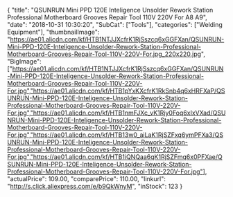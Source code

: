 {
	"title": "QSUNRUN Mini PPD 120E Inteligence Unsolder Rework Station Professional Motherboard Grooves Repair Tool 110V 220V For A8 A9",
	"date": "2018-10-31 10:30:20",
	"SubCat": ["Tools"],
	"categories": ["Welding Equipment"],
	"thumbnailImage": "https://ae01.alicdn.com/kf/HTB1NTJJXcfrK1RjSszcq6xGGFXan/QSUNRUN-Mini-PPD-120E-Inteligence-Unsolder-Rework-Station-Professional-Motherboard-Grooves-Repair-Tool-110V-220V-For.jpg_220x220.jpg",
	"BigImage": ["https://ae01.alicdn.com/kf/HTB1NTJJXcfrK1RjSszcq6xGGFXan/QSUNRUN-Mini-PPD-120E-Inteligence-Unsolder-Rework-Station-Professional-Motherboard-Grooves-Repair-Tool-110V-220V-For.jpg","https://ae01.alicdn.com/kf/HTB1pYxKXcfrK1RkSnb4q6xHRFXaP/QSUNRUN-Mini-PPD-120E-Inteligence-Unsolder-Rework-Station-Professional-Motherboard-Grooves-Repair-Tool-110V-220V-For.jpg","https://ae01.alicdn.com/kf/HTB1nmFJXc_vK1Rjy0Foq6xIxVXad/QSUNRUN-Mini-PPD-120E-Inteligence-Unsolder-Rework-Station-Professional-Motherboard-Grooves-Repair-Tool-110V-220V-For.jpg","https://ae01.alicdn.com/kf/HTB13w0_aiLaK1RjSZFxq6ymPFXa3/QSUNRUN-Mini-PPD-120E-Inteligence-Unsolder-Rework-Station-Professional-Motherboard-Grooves-Repair-Tool-110V-220V-For.jpg","https://ae01.alicdn.com/kf/HTB1iQNQaa6qK1RjSZFmq6x0PFXae/QSUNRUN-Mini-PPD-120E-Inteligence-Unsolder-Rework-Station-Professional-Motherboard-Grooves-Repair-Tool-110V-220V-For.jpg"],
	"actualPrice": 109.00,
	"comparePrice": 110.00,
	"linkurl": "http://s.click.aliexpress.com/e/b9QkWnyM",
	"inStock": 123
}
